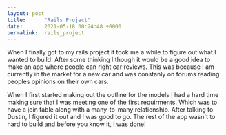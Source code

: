 ```yaml
---
layout: post
title:      "Rails Project"
date:       2021-05-18 00:24:48 +0000
permalink:  rails_project
---
```



When I finally got to my rails project it took me a while to figure out what I wanted to build. After some thinking I though it would be a good idea to make an app where people can right car reviews. This was because I am currently in the market for a new car and was constanly on forums reading peoples opinions on their own cars. 

When I first started making out the outline for the models I had a hard time making sure that I was meeting one of the first requirments. Which was to have a join table along with a many-to-many relationship. After talking to Dustin, I figured it out and I was good to go. The rest of the app wasn't to hard to build and before you know it, I was done!
